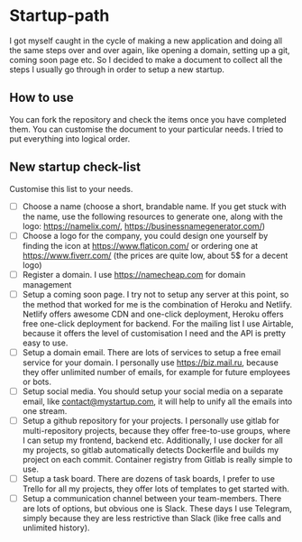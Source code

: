 # Startup-path
I got myself caught in the cycle of making a new application and doing all the same steps over and over again, like opening a domain, setting up a git, coming soon page etc. So I decided to make a document to collect all the steps I usually go through in order to setup a new startup.

## How to use
You can fork the repository and check the items once you have completed them. You can customise the document to your particular needs. I tried to put everything into logical order.

## New startup check-list

Customise this list to your needs.

- [ ] Choose a name (choose a short, brandable name. If you get stuck with the name, use the following resources to generate one, along with the logo: https://namelix.com/, https://businessnamegenerator.com/)
- [ ] Choose a logo for the company, you could design one yourself by finding the icon at https://www.flaticon.com/ or ordering one at https://www.fiverr.com/ (the prices are quite low, about 5$ for a decent logo)
- [ ] Register a domain. I use https://namecheap.com for domain management
- [ ] Setup a coming soon page. I try not to setup any server at this point, so the method that worked for me is the combination of Heroku and Netlify. Netlify offers awesome CDN and one-click deployment, Heroku offers free one-click deployment for backend. For the mailing list I use Airtable, because it offers the level of customisation I need and the API is pretty easy to use.
- [ ] Setup a domain email. There are lots of services to setup a free email service for your domain. I personally use https://biz.mail.ru, because they offer unlimited number of emails, for example for future employees or bots.
- [ ] Setup social media. You should setup your social media on a separate email, like contact@mystartup.com, it will help to unify all the emails into one stream.
- [ ] Setup a github repository for your projects. I personally use gitlab for multi-repository projects, because they offer free-to-use groups, where I can setup my frontend, backend etc. Additionally, I use docker for all my projects, so gitlab automatically detects Dockerfile and builds my project on each commit. Container registry from Gitlab is really simple to use. 
- [ ] Setup a task board. There are dozens of task boards, I prefer to use Trello for all my projects, they offer lots of templates to get started with. 
- [ ] Setup a communication channel between your team-members. There are lots of options, but obvious one is Slack. These days I use Telegram, simply because they are less restrictive than Slack (like free calls and unlimited history).
